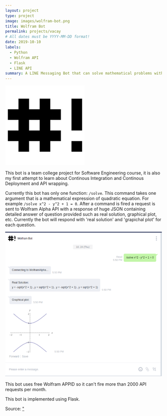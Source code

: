```yaml
---
layout: project
type: project
image: images/wolfram-bot.png
title: Wolfram Bot 
permalink: projects/vacay
# All dates must be YYYY-MM-DD format!
date: 2019-10-10
labels:
  - Python
  - Wolfram API
  - Flask
  - LINE API
summary: A LINE Messaging Bot that can solve mathematical problems with Wolfram Alpha API
---
```


<img class="ui medium right floated rounded image" src="../images/wolfram-bot.png">

This bot is a team college project for Software Engineering course, it is also my first attempt to learn about Continous Integration and Continous Deployment and API wrapping.

Currently this bot has only one function: `/solve`. This command takes one argument that is a mathematical expression of quadratic equation. For example `/solve x^2 - y^2 + 1 = 0`. After a command is fired a request is sent to Wolfram Alpha API with a response of huge JSON containing detailed answer of question provided such as real solution, graphical plot, etc. Currently the bot will respond with 'real solution' and 'grapichal plot' for each question.

<img class="ui center" src="../images/wolfram-screenshot.png">

This bot uses free Wolfram APPID so it can't fire more than 2000 API requests per month.

This bot is implemented using Flask.
 
Source: <a href="https://github.com/sayyidyofa/WolframBot"><i class="large github icon"></i>"</a>
